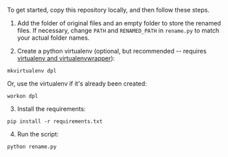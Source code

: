 To get started, copy this repository locally, and then follow these steps.

1.  Add the folder of original files and an empty folder to store the renamed files. If necessary, change `PATH` and `RENAMED_PATH` in `rename.py` to match your actual folder names.

2. Create a python virtualenv (optional, but recommended -- requires [virtualenv and virtualenvwrapper](http://virtualenvwrapper.readthedocs.org/en/latest/)):

  `mkvirtualenv dpl`

  Or, use the virtualenv if it's already been created:

  `workon dpl`

3. Install the requirements:

  `pip install -r requirements.txt`

4. Run the script:

  `python rename.py`
